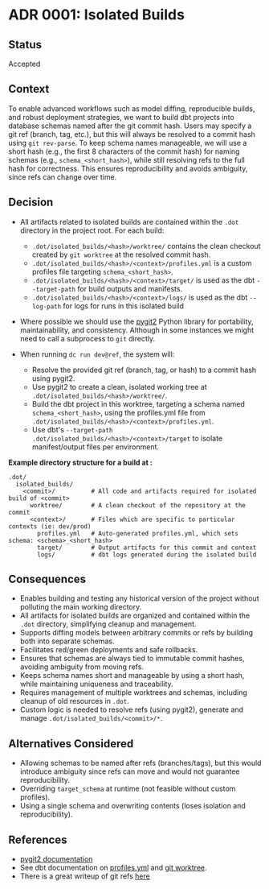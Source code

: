 # ADR 0001: Isolated Builds

## Status

Accepted

## Context

To enable advanced workflows such as model diffing, reproducible builds, and robust deployment strategies, we want to build dbt projects into database schemas named after the git commit hash. Users may specify a git ref (branch, tag, etc.), but this will always be resolved to a commit hash using `git rev-parse`. To keep schema names manageable, we will use a short hash (e.g., the first 8 characters of the commit hash) for naming schemas (e.g., `schema_<short_hash>`), while still resolving refs to the full hash for correctness. This ensures reproducibility and avoids ambiguity, since refs can change over time.

## Decision

- All artifacts related to isolated builds are contained within the `.dot` directory in the project root. For each build:
  - `.dot/isolated_builds/<hash>/worktree/` contains the clean checkout created by `git worktree` at the resolved commit hash.
  - `.dot/isolated_builds/<hash>/<context>/profiles.yml` is a custom profiles file targeting `schema_<short_hash>`.
  - `.dot/isolated_builds/<hash>/<context>/target/` is used as the dbt `--target-path` for build outputs and manifests.
  - `.dot/isolated_builds/<hash>/<context>/logs/` is used as the dbt `--log-path` for logs for runs in this isolated build

- Where possible we should use the [pygit2](https://www.pygit2.org/) Python library for portability, maintainability, and consistency. Although in some instances we might need to call a subprocess to `git` directly.

- When running `dc run dev@ref`, the system will:
  - Resolve the provided git ref (branch, tag, or hash) to a commit hash using pygit2.
  - Use pygit2 to create a clean, isolated working tree at `.dot/isolated_builds/<hash>/worktree/`.
  - Build the dbt project in this worktree, targeting a schema named `schema_<short_hash>`, using the profiles.yml file from `.dot/isolated_builds/<hash>/<context>/profiles.yml`.
  - Use dbt's `--target-path .dot/isolated_builds/<hash>/<context>/target` to isolate manifest/output files per environment.

**Example directory structure for a build at <commit>:**

```
.dot/
  isolated_builds/
    <commit>/          # All code and artifacts required for isolated build of <commit>
      worktree/        # A clean checkout of the repository at the commit
      <context>/       # Files which are specific to particular contexts (ie: dev/prod)
        profiles.yml   # Auto-generated profiles.yml, which sets schema: <schema>_<short_hash>
        target/        # Output artifacts for this commit and context
        logs/          # dbt logs generated during the isolated build
```

## Consequences

- Enables building and testing any historical version of the project without polluting the main working directory.
- All artifacts for isolated builds are organized and contained within the `.dot` directory, simplifying cleanup and management.
- Supports diffing models between arbitrary commits or refs by building both into separate schemas.
- Facilitates red/green deployments and safe rollbacks.
- Ensures that schemas are always tied to immutable commit hashes, avoiding ambiguity from moving refs.
- Keeps schema names short and manageable by using a short hash, while maintaining uniqueness and traceability.
- Requires management of multiple worktrees and schemas, including cleanup of old resources in `.dot`.
- Custom logic is needed to resolve refs (using pygit2), generate and manage `.dot/isolated_builds/<commit>/*`.

## Alternatives Considered

- Allowing schemas to be named after refs (branches/tags), but this would introduce ambiguity since refs can move and would not guarantee reproducibility.
- Overriding `target_schema` at runtime (not feasible without custom profiles).
- Using a single schema and overwriting contents (loses isolation and reproducibility).

## References

- [pygit2 documentation](https://www.pygit2.org/)
- See dbt documentation on [profiles.yml](https://docs.getdbt.com/docs/core/connect-data-platform/profiles.yml) and [git worktree](https://git-scm.com/docs/git-worktree).
- There is a great writeup of git refs [here](https://www.atlassian.com/git/tutorials/refs-and-the-reflog)

